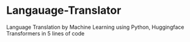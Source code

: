 # Langauage-Translator
Language Translation by Machine Learning using Python, Huggingface Transformers in 5 lines of code
